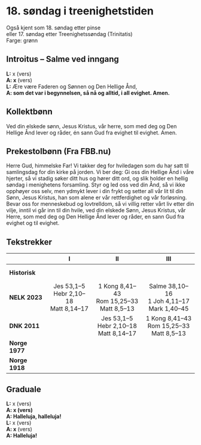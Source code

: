 # 18. søndag i treenighetstiden

Også kjent som 18. søndag etter pinse  
eller 17. søndag etter Treenighetssøndag (Trinitatis)  
Farge: grønn  

## Introitus – Salme ved inngang

**L:** x (vers)  
**A: x** (vers)  
**L:** Ære være Faderen og Sønnen og Den Hellige Ånd,  
**A: som det var i begynnelsen, så nå og alltid, i all evighet. Amen.**  

## Kollektbønn

Ved din elskede sønn, Jesus Kristus, vår herre, som med deg og Den Hellige Ånd lever og råder, én sann Gud fra evighet til evighet. Amen.

## Prekestolbønn (Fra FBB.nu)

Herre Gud, himmelske Far! Vi takker deg for hviledagen som du har satt til samlingsdag for din kirke på jorden. Vi ber deg: Gi oss din Hellige Ånd i våre hjerter, så vi stadig søker ditt hus og hører ditt ord, og slik holder en hellig søndag i menighetens forsamling. Styr og led oss ved din Ånd, så vi ikke opphøyer oss selv, men ydmykt lever i din frykt og setter all vår lit til din Sønn, Jesus Kristus, han som alene er vår rettferdighet og vår forløsning. Bevar oss for menneskebud og lovtrelldom, så vi villig retter vårt liv etter din vilje, inntil vi går inn til din hvile, ved din elskede Sønn, Jesus Kristus, vår Herre, som med deg og Den Hellige Ånd lever og råder, en sann Gud fra evighet og til evighet.

## Tekstrekker

| |**I**|**II**|**III**|
|:---|:---:|:---:|:---:|
|**Historisk**| <br> <br> | <br> <br> | <br> <br> |
|**NELK 2023**|Jes 53,1–5<br>Hebr 2,10–18<br>Matt 8,14–17|1 Kong 8,41–43<br>Rom 15,25–33<br>Matt 8,5–13|Salme 38,10–16<br>1 Joh 4,11–17<br>Mark 1,40–45|
|**DNK 2011**||Jes 53,1–5<br>Hebr 2,10–18<br>Matt 8,14–17|1 Kong 8,41–43<br>Rom 15,25–33<br>Matt 8,5–13|Salme 38,10–16<br>1 Joh 4,11–16<br>Mark 1,40–45|
|**Norge 1977**| <br> <br> | <br> <br> | <br> <br> |
|**Norge 1918**| <br> <br> | <br> <br> | <br> <br> |

## Graduale

**L:** x (vers)  
**A: x (vers)**  
**A: Halleluja, halleluja!**  
**L:** x (vers)  
**A: x** (vers)  
**A: Halleluja!** 